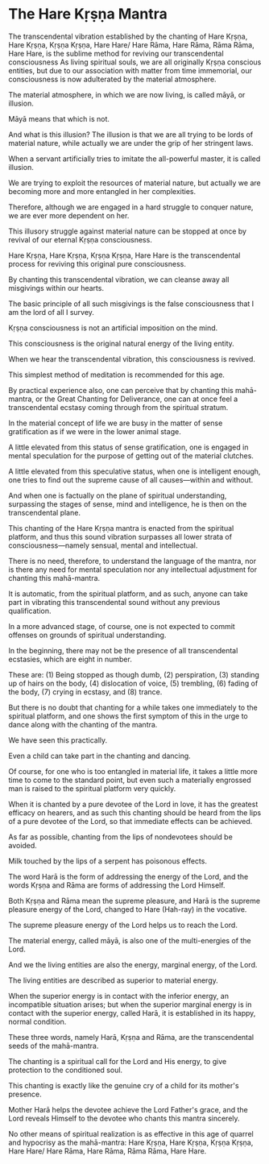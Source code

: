 # The Hare Kṛṣṇa Mantra

The transcendental vibration established by the chanting of Hare Kṛṣṇa, Hare Kṛṣṇa, Kṛṣṇa Kṛṣṇa, Hare Hare/ Hare Rāma, Hare Rāma, Rāma Rāma, Hare Hare, is the sublime method for reviving our transcendental consciousness As living spiritual souls, we are all originally Kṛṣṇa conscious entities, but due to our association with matter from time immemorial, our consciousness is now adulterated by the material atmosphere.

The material atmosphere, in which we are now living, is called māyā, or illusion.

Māyā means that which is not.

And what is this illusion? The illusion is that we are all trying to be lords of material nature, while actually we are under the grip of her stringent laws.

When a servant artificially tries to imitate the all-powerful master, it is called illusion.

We are trying to exploit the resources of material nature, but actually we are becoming more and more entangled in her complexities.

Therefore, although we are engaged in a hard struggle to conquer nature, we are ever more dependent on her.

This illusory struggle against material nature can be stopped at once by revival of our eternal Kṛṣṇa consciousness.

Hare Kṛṣṇa, Hare Kṛṣṇa, Kṛṣṇa Kṛṣṇa, Hare Hare is the transcendental process for reviving this original pure consciousness.

By chanting this transcendental vibration, we can cleanse away all misgivings within our hearts.

The basic principle of all such misgivings is the false consciousness that I am the lord of all I survey.

Kṛṣṇa consciousness is not an artificial imposition on the mind.

This consciousness is the original natural energy of the living entity.

When we hear the transcendental vibration, this consciousness is revived.

This simplest method of meditation is recommended for this age.

By practical experience also, one can perceive that by chanting this mahā-mantra, or the Great Chanting for Deliverance, one can at once feel a transcendental ecstasy coming through from the spiritual stratum.

In the material concept of life we are busy in the matter of sense gratification as if we were in the lower animal stage.

A little elevated from this status of sense gratification, one is engaged in mental speculation for the purpose of getting out of the material clutches.

A little elevated from this speculative status, when one is intelligent enough, one tries to find out the supreme cause of all causes—within and without.

And when one is factually on the plane of spiritual understanding, surpassing the stages of sense, mind and intelligence, he is then on the transcendental plane.

This chanting of the Hare Kṛṣṇa mantra is enacted from the spiritual platform, and thus this sound vibration surpasses all lower strata of consciousness—namely sensual, mental and intellectual.

There is no need, therefore, to understand the language of the mantra, nor is there any need for mental speculation nor any intellectual adjustment for chanting this mahā-mantra.

It is automatic, from the spiritual platform, and as such, anyone can take part in vibrating this transcendental sound without any previous qualification.

In a more advanced stage, of course, one is not expected to commit offenses on grounds of spiritual understanding.

In the beginning, there may not be the presence of all transcendental ecstasies, which are eight in number.

These are: (1) Being stopped as though dumb, (2) perspiration, (3) standing up of hairs on the body, (4) dislocation of voice, (5) trembling, (6) fading of the body, (7) crying in ecstasy, and (8) trance.

But there is no doubt that chanting for a while takes one immediately to the spiritual platform, and one shows the first symptom of this in the urge to dance along with the chanting of the mantra.

We have seen this practically.

Even a child can take part in the chanting and dancing.

Of course, for one who is too entangled in material life, it takes a little more time to come to the standard point, but even such a materially engrossed man is raised to the spiritual platform very quickly.

When it is chanted by a pure devotee of the Lord in love, it has the greatest efficacy on hearers, and as such this chanting should be heard from the lips of a pure devotee of the Lord, so that immediate effects can be achieved.

As far as possible, chanting from the lips of nondevotees should be avoided.

Milk touched by the lips of a serpent has poisonous effects.

The word Harā is the form of addressing the energy of the Lord, and the words Kṛṣṇa and Rāma are forms of addressing the Lord Himself.

Both Kṛṣṇa and Rāma mean the supreme pleasure, and Harā is the supreme pleasure energy of the Lord, changed to Hare (Hah-ray) in the vocative.

The supreme pleasure energy of the Lord helps us to reach the Lord.

The material energy, called māyā, is also one of the multi-energies of the Lord.

And we the living entities are also the energy, marginal energy, of the Lord.

The living entities are described as superior to material energy.

When the superior energy is in contact with the inferior energy, an incompatible situation arises; but when the superior marginal energy is in contact with the superior energy, called Harā, it is established in its happy, normal condition.

These three words, namely Harā, Kṛṣṇa and Rāma, are the transcendental seeds of the mahā-mantra.

The chanting is a spiritual call for the Lord and His energy, to give protection to the conditioned soul.

This chanting is exactly like the genuine cry of a child for its mother's presence.

Mother Harā helps the devotee achieve the Lord Father's grace, and the Lord reveals Himself to the devotee who chants this mantra sincerely.

No other means of spiritual realization is as effective in this age of quarrel and hypocrisy as the mahā-mantra: Hare Kṛṣṇa, Hare Kṛṣṇa, Kṛṣṇa Kṛṣṇa, Hare Hare/ Hare Rāma, Hare Rāma, Rāma Rāma, Hare Hare.

